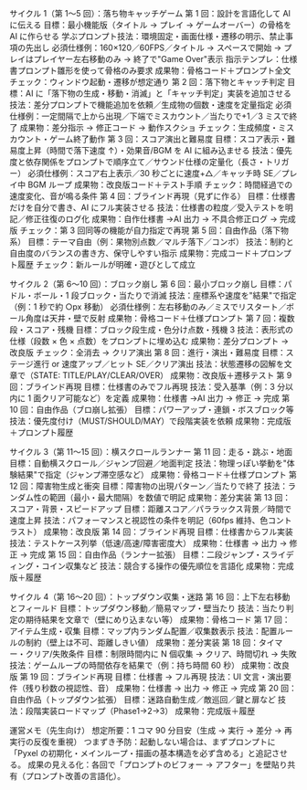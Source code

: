 サイクル 1（第 1〜5 回）：落ち物キャッチゲーム
第 1 回：設計を言語化して AI に伝える
目標：最小機能版（タイトル → プレイ → ゲームオーバー）の骨格を AI に作らせる
学ぶプロンプト技法：環境固定・画面仕様・遷移の明示、禁止事項の先出し
必須仕様例：160×120／60FPS／タイトル → スペースで開始 → プレイはプレイヤー左右移動のみ → 終了で"Game Over"表示
指示テンプレ：仕様書プロンプト雛形を使って骨格のみ要求
成果物：骨格コード＋プロンプト全文
チェック：ウィンドウ起動・遷移が想定通り
第 2 回：落下物とキャッチ判定
目標：AI に「落下物の生成・移動・消滅」と「キャッチ判定」実装を追加させる
技法：差分プロンプトで機能追加を依頼／生成物の個数・速度を定量指定
必須仕様例：一定間隔で上から出現／下端でミスカウント／当たりで+1／3 ミスで終了
成果物：差分指示 → 修正コード → 動作スクショ
チェック：生成頻度・ミスカウント・ゲーム終了動作
第 3 回：スコア演出と難易度
目標：スコア表示・難易度上昇（時間で落下速度 ↑）・効果音/BGM を AI に組み込ませる
技法：優先度と依存関係をプロンプトで順序立て／サウンド仕様の定量化（長さ・トリガー）
必須仕様例：スコア右上表示／30 秒ごとに速度+△／キャッチ時 SE／プレイ中 BGM ループ
成果物：改良版コード＋テスト手順
チェック：時間経過での速度変化、音が鳴る条件
第 4 回：ブラインド再現（見ずに作る）
目標：仕様書だけを自分で書き、AI にフル実装させる
技法：仕様書の粒度／受入テストを明記／修正往復のログ化
成果物：自作仕様書 →AI 出力 → 不具合修正ログ → 完成版
チェック：第 3 回同等の機能が自力指定で再現
第 5 回：自由作品（落下物系）
目標：テーマ自由（例：果物別点数／マルチ落下／コンボ）
技法：制約と自由度のバランスの書き方、保守しやすい指示
成果物：完成コード＋プロンプト履歴
チェック：新ルールが明確・遊びとして成立

サイクル 2（第 6〜10 回）：ブロック崩し
第 6 回：最小ブロック崩し
目標：パドル・ボール・1 段ブロック・当たりで消滅
技法：座標系や速度を"結果"で指定（例：1 秒で約 ○px 移動）
必須仕様例：左右移動のみ／ミスでリスタート／ボール角度は天井・壁で反射
成果物：骨格コード＋仕様プロンプト
第 7 回：複数段・スコア・残機
目標：ブロック段生成・色分け点数・残機 3
技法：表形式の仕様（段数 × 色 × 点数）をプロンプトに埋め込む
成果物：差分プロンプト → 改良版
チェック：全消去 → クリア演出
第 8 回：進行・演出・難易度
目標：ステージ進行 or 速度アップ／ヒット SE／クリア演出
技法：状態遷移の図解を文章で（STATE: TITLE/PLAY/CLEAR/OVER）
成果物：改良版＋遷移テスト
第 9 回：ブラインド再現
目標：仕様書のみでフル再現
技法：受入基準（例：3 分以内に 1 面クリア可能など）を定義
成果物：仕様書 →AI 出力 → 修正 → 完成
第 10 回：自由作品（ブロ崩し拡張）
目標：パワーアップ・連鎖・ボスブロック等
技法：優先度付け（MUST/SHOULD/MAY）で段階実装を依頼
成果物：完成版＋プロンプト履歴

サイクル 3（第 11〜15 回）：横スクロールランナー
第 11 回：走る・跳ぶ・地面
目標：自動横スクロール／ジャンプ回避／地面判定
技法：物理っぽい挙動を"体験結果"で指定（ジャンプ滞空感など）
成果物：骨格コード＋仕様プロンプト
第 12 回：障害物生成と衝突
目標：障害物の出現パターン／当たりで終了
技法：ランダム性の範囲（最小・最大間隔）を数値で明記
成果物：差分実装
第 13 回：スコア・背景・スピードアップ
目標：距離スコア／パララックス背景／時間で速度上昇
技法：パフォーマンスと視認性の条件を明記（60fps 維持、色コントラスト）
成果物：改良版
第 14 回：ブラインド再現
目標：仕様書からフル実装
技法：テストケース列挙（低速/高速/障害密度大）
成果物：仕様書 → 出力 → 修正 → 完成
第 15 回：自由作品（ランナー拡張）
目標：二段ジャンプ・スライディング・コイン収集など
技法：競合する操作の優先順位を言語化
成果物：完成版＋履歴

サイクル 4（第 16〜20 回）：トップダウン収集・迷路
第 16 回：上下左右移動とフィールド
目標：トップダウン移動／簡易マップ・壁当たり
技法：当たり判定の期待結果を文章で（壁にめり込まない等）
成果物：骨格コード
第 17 回：アイテム生成・収集
目標：マップ内ランダム配置／収集数表示
技法：配置ルールの制約（壁上は不可、距離しきい値）
成果物：差分実装
第 18 回：タイマー・クリア/失敗条件
目標：制限時間内に N 個収集 → クリア、時間切れ → 失敗
技法：ゲームループの時間依存を結果で（例：持ち時間 60 秒）
成果物：改良版
第 19 回：ブラインド再現
目標：仕様書 → フル再現
技法：UI 文言・演出要件（残り秒数の視認性、音）
成果物：仕様書 → 出力 → 修正 → 完成
第 20 回：自由作品（トップダウン拡張）
目標：迷路自動生成／敵巡回／鍵と扉など
技法：段階実装ロードマップ（Phase1→2→3）
成果物：完成版＋履歴

運営メモ（先生向け）
想定所要：1 コマ 90 分目安（生成 → 実行 → 差分 → 再実行の反復を重視）
つまずき予防：起動しない場合は、まずプロンプトに「Pyxel の初期化・メインループ・描画の基本構造を必ず含める」と追記させる。
成果の見える化：各回で「プロンプトのビフォー → アフター」を壁貼り共有（プロンプト改善の言語化）。
